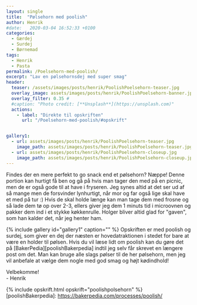 ```yaml
---
layout: single
title:  "Pølsehorn med poolish"
author: Henrik
#date:   2020-03-04 16:52:33 +0100
categories:  
  - Gærdej 
  - Surdej
  - Børnemad 
tags: 
  - Henrik
  - Pasta
permalink: /Poelsehorn-med-poolish/
excerpt: "Lav en pølsehornsdej med super smag"
header:
  teaser: /assets/images/posts/henrik/PoolishPoelsehorn-teaser.jpg
  overlay_image: assets/images/posts/henrik/PoolishPoelsehorn-banner.jpg
  overlay_filter: 0.35 # 
  #caption: "Photo credit: [**Unsplash**](https://unsplash.com)"
  actions:
    - label: "Direkte til opskriften"
      url: "/Poelsehorn-med-poolish/#opskrift"


gallery1:
  - url: assets/images/posts/henrik/PoolishPoelsehorn-teaser.jpg
    image_path: assets/images/posts/henrik/PoolishPoelsehorn-teaser.jpg
  - url: assets/images/posts/henrik/PoolishPoelsehorn-closeup.jpg
    image_path: assets/images/posts/henrik/PoolishPoelsehorn-closeup.jpg
---
```

Findes der en mere perfekt to go snack end et pølsehorn? Næppe! Denne portion kan hurtigt få ben og gå på hvis man tager den med på en picnic, men de er også gode til at have i fryseren. Jeg synes altid at det ser ud af så mange men de forsvinder lynhurtigt, når mor og far også lige skal have et med på tur :) Hvis de skal holde længe kan man tage dem med frosne og så lade dem tø op over 2-3, ellers giver jeg dem 1 minuts tid i microovnen og pakker dem ind i et stykke køkkenrulle. Holger bliver altid glad for "gaven", som han kalder det, når jeg henter ham.

{% include gallery id="gallery1"  caption="" %}
Opskriften er med poolish og surdej, som giver en dej der næsten er hovedatraktionen i stedet for bare at være en holder til pølsen. Hvis du vil læse lidt om poolish kan du gøre det på [BakerPedia][poolishBakerpedia] indtil jeg selv får skrevet en længere post om det. Man kan bruge alle slags pølser til de her pølsehorn, men jeg vil anbefale at vælge dem nogle med god smag og højt kødindhold!

Velbekomme!  
\- Henrik 

{% include opskrift.html opskrift="poolishpolsehorn" %}
[poolishBakerpedia]: https://bakerpedia.com/processes/poolish/